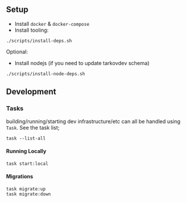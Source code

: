 ## Setup

- Install `docker` & `docker-compose`
- Install tooling:

```
./scripts/install-deps.sh
```

Optional:

- Install nodejs (if you need to update tarkovdev schema)

```
./scripts/install-node-deps.sh
```

## Development

### Tasks

building/running/starting dev infrastructure/etc can all be handled using `Task`. See the task list;

```
task --list-all
```

#### Running Locally

```
task start:local
```

#### Migrations

```
task migrate:up
task migrate:down
```
